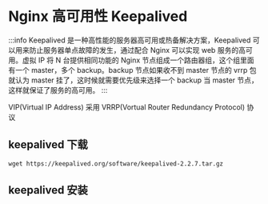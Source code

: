 # Nginx 高可用性 Keepalived

:::info
Keepalived 是一种高性能的服务器高可用或热备解决方案，Keepalived 可以用来防止服务器单点故障的发生，通过配合 Nginx 可以实现 web 服务的高可用。虚拟 IP 将 N 台提供相同功能的 Nginx 节点组成一个路由器组，这个组里面有一个 master，多个 backup。backup 节点如果收不到 master 节点的 vrrp 包就认为 master 挂了，这时候就需要优先级来选择一个 backup 当 master 节点，这样就保证了服务的高可用。
:::

VIP(Virtual IP Address)
采用 VRRP(Vortual Router Redundancy Protocol) 协议

## keepalived 下载

`wget https://keepalived.org/software/keepalived-2.2.7.tar.gz`

## keepalived 安装
